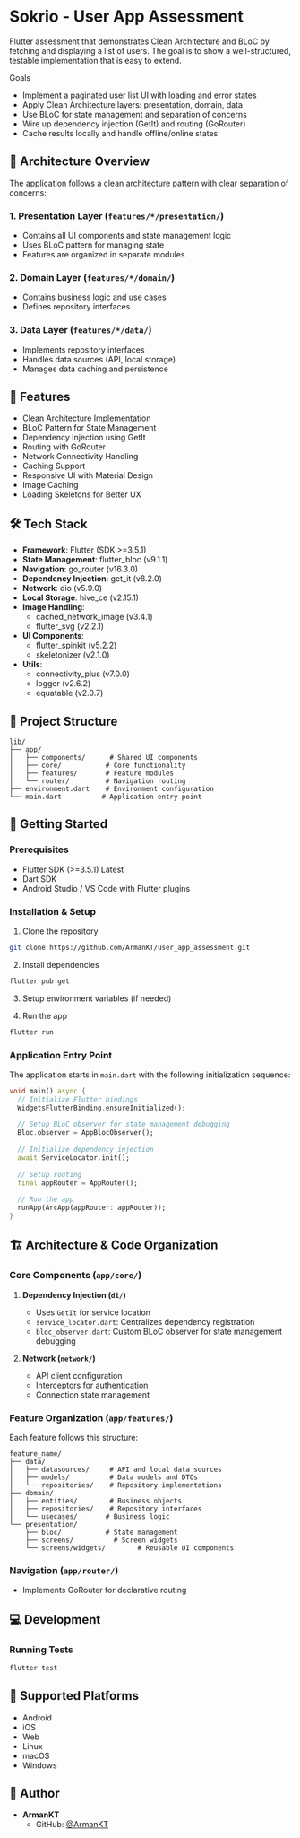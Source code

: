 # Sokrio - User App Assessment

Flutter assessment that demonstrates Clean Architecture and BLoC by fetching and displaying a list of users. The goal is to show a well-structured, testable implementation that is easy to extend.

Goals
- Implement a paginated user list UI with loading and error states
- Apply Clean Architecture layers: presentation, domain, data
- Use BLoC for state management and separation of concerns
- Wire up dependency injection (GetIt) and routing (GoRouter)
- Cache results locally and handle offline/online states


## 🎯 Architecture Overview

The application follows a clean architecture pattern with clear separation of concerns:

### 1. Presentation Layer (`features/*/presentation/`)
- Contains all UI components and state management logic
- Uses BLoC pattern for managing state
- Features are organized in separate modules

### 2. Domain Layer (`features/*/domain/`)
- Contains business logic and use cases
- Defines repository interfaces

### 3. Data Layer (`features/*/data/`)
- Implements repository interfaces
- Handles data sources (API, local storage)
- Manages data caching and persistence

## 🚀 Features

- Clean Architecture Implementation
- BLoC Pattern for State Management
- Dependency Injection using GetIt
- Routing with GoRouter
- Network Connectivity Handling
- Caching Support
- Responsive UI with Material Design
- Image Caching
- Loading Skeletons for Better UX

## 🛠 Tech Stack

- **Framework**: Flutter (SDK >=3.5.1)
- **State Management**: flutter_bloc (v9.1.1)
- **Navigation**: go_router (v16.3.0)
- **Dependency Injection**: get_it (v8.2.0)
- **Network**: dio (v5.9.0)
- **Local Storage**: hive_ce (v2.15.1)
- **Image Handling**: 
  - cached_network_image (v3.4.1)
  - flutter_svg (v2.2.1)
- **UI Components**:
  - flutter_spinkit (v5.2.2)
  - skeletonizer (v2.1.0)
- **Utils**:
  - connectivity_plus (v7.0.0)
  - logger (v2.6.2)
  - equatable (v2.0.7)

## 📁 Project Structure

```
lib/
├── app/
│   ├── components/      # Shared UI components
│   ├── core/           # Core functionality
│   ├── features/       # Feature modules
│   └── router/         # Navigation routing
├── environment.dart    # Environment configuration
└── main.dart          # Application entry point
```

## 🚀 Getting Started

### Prerequisites

- Flutter SDK (>=3.5.1) Latest
- Dart SDK
- Android Studio / VS Code with Flutter plugins

### Installation & Setup

1. Clone the repository
```bash
git clone https://github.com/ArmanKT/user_app_assessment.git
```

2. Install dependencies
```bash
flutter pub get
```

3. Setup environment variables (if needed)

4. Run the app
```bash
flutter run
```

### Application Entry Point

The application starts in `main.dart` with the following initialization sequence:

```dart
void main() async {
  // Initialize Flutter bindings
  WidgetsFlutterBinding.ensureInitialized();
  
  // Setup BLoC observer for state management debugging
  Bloc.observer = AppBlocObserver();
  
  // Initialize dependency injection
  await ServiceLocator.init();
  
  // Setup routing
  final appRouter = AppRouter();
  
  // Run the app
  runApp(ArcApp(appRouter: appRouter));
}
```

## 🏗 Architecture & Code Organization

### Core Components (`app/core/`)

1. **Dependency Injection (`di/`)**
   - Uses `GetIt` for service location
   - `service_locator.dart`: Centralizes dependency registration
   - `bloc_observer.dart`: Custom BLoC observer for state management debugging

2. **Network (`network/`)**
   - API client configuration
   - Interceptors for authentication
   - Connection state management


### Feature Organization (`app/features/`)

Each feature follows this structure:
```
feature_name/
├── data/
│   ├── datasources/     # API and local data sources
│   ├── models/          # Data models and DTOs
│   └── repositories/    # Repository implementations
├── domain/
│   ├── entities/        # Business objects
│   ├── repositories/    # Repository interfaces
│   └── usecases/       # Business logic
└── presentation/
    ├── bloc/           # State management
    ├── screens/          # Screen widgets
    └── screens/widgets/        # Reusable UI components
```

### Navigation (`app/router/`)

- Implements GoRouter for declarative routing



## 💻 Development

### Running Tests

```bash
flutter test
```

## 📱 Supported Platforms

- Android
- iOS
- Web
- Linux
- macOS
- Windows


## 👤 Author

- **ArmanKT**
  - GitHub: [@ArmanKT](https://github.com/ArmanKT)
